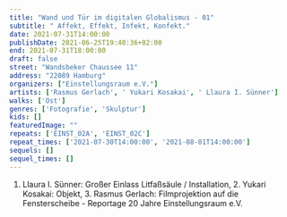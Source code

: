 ```yaml
---
title: "Wand und Tür im digitalen Globalismus - 01"
subtitle: " Affekt, Effekt, Infekt, Konfekt."
date: 2021-07-31T14:00:00
publishDate: 2021-06-25T19:40:36+02:00
end: 2021-07-31T18:00:00
draft: false
street: "Wandsbeker Chaussee 11"
address: "22089 Hamburg"
organizers: ["Einstellungsraum e.V."]
artists: ['Rasmus Gerlach', ' Yukari Kosakai', ' Llaura I. Sünner']
walks: ['Ost']
genres: ['Fotografie', 'Skulptur']
kids: []
featuredImage: ""
repeats: ['EINST_02A', 'EINST_02C']
repeat_times: ['2021-07-30T14:00:00', '2021-08-01T14:00:00']
sequels: []
sequel_times: []
---
```


1. Llaura I. Sünner: Großer Einlass Litfaßsäule / Installation, 2. Yukari Kosakai: Objekt, 3. Rasmus Gerlach: Filmprojektion auf die Fensterscheibe - Reportage 20 Jahre Einstellungsraum e.V.